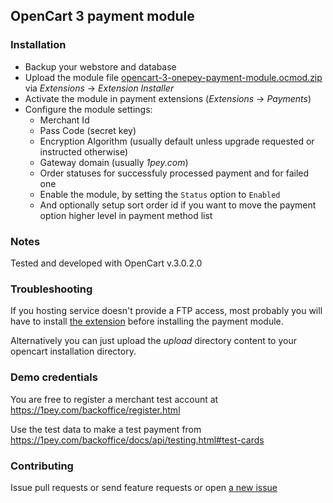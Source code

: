 ## OpenCart 3 payment module

### Installation

* Backup your webstore and database
* Upload the module file [opencart-3-onepey-payment-module.ocmod.zip](https://github.com/1PEY/opencart-3-payment-module/raw/master/opencart-3-onepey-payment-module.ocmod.zip) via _Extensions_ -> _Extension Installer_
* Activate the module in payment extensions (_Extensions_ -> _Payments_)
* Configure the module settings:
  * Merchant Id
  * Pass Code (secret key)
  * Encryption Algorithm (usually default unless upgrade requested or instructed otherwise)
  * Gateway domain (usually _1pey.com_)
  * Order statuses for successfuly processed payment and for failed one
  * Enable the module, by setting  the `Status` option to `Enabled`
  * And optionally setup sort order id if you want to move the payment option higher level in payment method list

### Notes

Tested and developed with OpenCart v.3.0.2.0

### Troubleshooting

If you hosting service doesn't provide a FTP access, most probably you will have to install [the extension](http://www.opencart.com/index.php?route=extension/extension/info&extension_id=18892) before installing the payment module.

Alternatively you can just upload the _upload_ directory content to your opencart
installation directory.

### Demo credentials

You are free to register a merchant test account at https://1pey.com/backoffice/register.html

Use the test data to make a test payment from https://1pey.com/backoffice/docs/api/testing.html#test-cards

### Contributing

Issue pull requests or send feature requests or open [a new issue]( https://github.com/1PEY/opencart-3-payment-module/issues/new)

